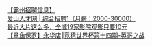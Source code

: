   
[【霸州招聘信息】](http://www.dianyue.me/archives/235/irpcmfr4iroa6orx/)  
[爱山人才网 | 综合招聘1（月薪：2000-30000）](http://www.dianyue.me/archives/296/su7pc2ps5n9xwqyi/)  
[最近大片这么多，全城19家影院观影只要10元](http://www.dianyue.me/archives/244/rdr3yxhx8zjxwcky/)  
[【章鱼保罗】永华店‖竞猜世界杯第十四期-英哥之战](http://www.dianyue.me/archives/766/0i94k06x6v3ze979/)